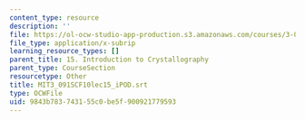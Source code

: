 ```yaml
---
content_type: resource
description: ''
file: https://ol-ocw-studio-app-production.s3.amazonaws.com/courses/3-091sc-introduction-to-solid-state-chemistry-fall-2010/9843b783743155c0be5f900921779593_MIT3_091SCF10lec15_iPOD.vtt
file_type: application/x-subrip
learning_resource_types: []
parent_title: 15. Introduction to Crystallography
parent_type: CourseSection
resourcetype: Other
title: MIT3_091SCF10lec15_iPOD.srt
type: OCWFile
uid: 9843b783-7431-55c0-be5f-900921779593
---
```

